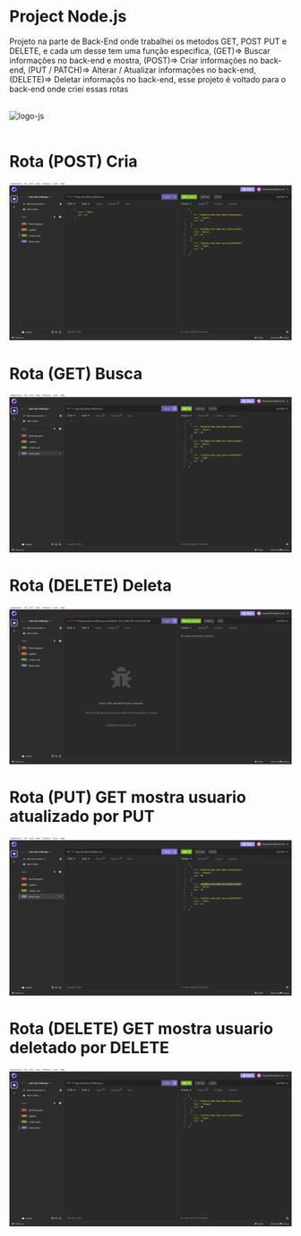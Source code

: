 # Project Node.js

Projeto na parte de Back-End onde trabalhei os metodos GET, POST PUT e DELETE, e cada um desse tem uma função especifica, (GET)=> Buscar informações no back-end e mostra, (POST)=> Criar informações no back-end,
 (PUT / PATCH)=> Alterar / Atualizar informações no back-end, (DELETE)=> Deletar informaçõs no back-end, esse projeto é voltado para o back-end onde criei essas rotas

<br>
<img src="https://img.shields.io/badge/JavaScript-323330?style=for-the-badge&logo=javascript&logoColor=F7DF1E" alt="logo-js">
<br>
<br>
<h1>Rota (POST) Cria</h1>
<img src="./assets/Captura de Tela (51).png">
<br>
<h1>Rota (GET) Busca</h1>
<img src="./assets/Captura de Tela (52).png">
<br>
<h1>Rota (DELETE) Deleta</h1>
<img src="./assets/Captura de Tela (54).png">
<br>
<h1>Rota (PUT) GET mostra usuario atualizado por PUT</h1>
<img src="./assets/Captura de Tela (55).png">
<br>
<h1>Rota (DELETE) GET mostra usuario deletado por DELETE</h1>
<img src="./assets/Captura de Tela (56).png">
<br>
